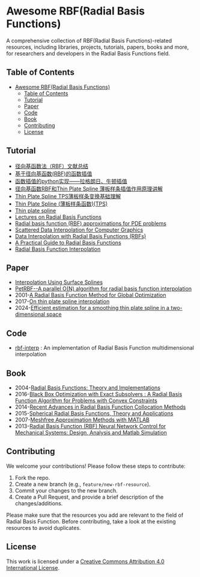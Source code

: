 # Awesome RBF(Radial Basis Functions)

A comprehensive collection of  RBF(Radial Basis Functions)-related resources, including libraries, projects, tutorials, papers, books and more, for researchers and developers in the Radial Basis Functions field.



## Table of Contents

- [Awesome RBF(Radial Basis Functions)](#awesome-radial-basis-functions)
  - [Table of Contents](#table-of-contents)
  - [Tutorial](#tutorial)
  - [Paper](#paper)
  - [Code](#code)
  - [Book](#book)
  - [Contributing](#contributing)
  - [License](#license)


## Tutorial

- [径向基函数法（RBF）文献总结](https://www.cnblogs.com/xuruilong100/p/17893376.html)
- [基于径向基函数(RBF)的函数插值](https://zfoox.blog.csdn.net/article/details/105670892)
- [函数插值的python实现——拉格朗日、牛顿插值](https://blog.csdn.net/xfijun/article/details/108082019)
- [径向基函数RBF和Thin Plate Spline 薄板样条插值作用原理讲解](https://blog.csdn.net/ykn37/article/details/132783841)
- [Thin Plate Spline TPS薄板样条变换基础理解](https://blog.csdn.net/c0ldHEart/article/details/121336266)
- [Thin Plate Spline (薄板样条函数)(TPS)](https://www.cnblogs.com/mysunnyday/archive/2011/08/27/2155375.html)
- [Thin plate spline](https://www.wikiwand.com/en/Thin_plate_spline)
- [Lectures on Radial Basis Functions](https://www.math.unipd.it/~demarchi/RBF/LectureNotes.pdf#page=47.74)
- [Radial basis function (RBF) approximations for PDE problems](https://www2.it.uu.se/itwiki.php?page=about_us/divisions/scientific_computing/project/rbf&action=browse)
- [Scattered Data Interpolation for Computer Graphics](http://scribblethink.org/Courses/ScatteredInterpolation/scatteredinterpcoursenotes.pdf)
- [Data Interpolation with Radial Basis Functions (RBFs)](https://shihchinw.github.io/2018/10/data-interpolation-with-radial-basis-functions-rbfs.html)
- [A Practical Guide to Radial Basis Functions](https://num.math.uni-goettingen.de/schaback/teaching/sc.pdf)
- [Radial Basis Function Interpolation](https://core.ac.uk/download/pdf/37320748.pdf)

## Paper

- [Interpolation Using Surface Splines](https://sci-hub.se/10.2514/3.44330)
- [PetRBF--A parallel O(N) algorithm for radial basis function interpolation](https://arxiv.org/abs/0909.5413)
- 2001-[A Radial Basis Function Method for Global Optimization](https://link.springer.com/article/10.1023/A:1011255519438)
- 2017-[On thin plate spline interpolation](https://arxiv.org/pdf/1705.05178)
- 2024-[Efficient estimation for a smoothing thin plate spline in a two-dimensional space](https://arxiv.org/pdf/2404.01902)

## Code

- [rbf-interp](https://github.com/linebender/rbf-interp) : An implementation of Radial Basis Function multidimensional interpolation

## Book

- 2004-[Radial Basis Functions: Theory and Implementations](https://zh.singlelogin.re/book/764092/ea95c0/radial-basis-functions-theory-and-implementations.html)
- 2016-[Black Box Optimization with Exact Subsolvers : A Radial Basis Function Algorithm for Problems with Convex Constraints](https://dokumen.pub/black-box-optimization-with-exact-subsolvers-a-radial-basis-function-algorithm-for-problems-with-convex-constraints-1nbsped-9783832591465-9783832543297.html)
- 2014-[Recent Advances in Radial Basis Function Collocation Methods](https://zh.singlelogin.re/book/2261516/6e2ea0/recent-advances-in-radial-basis-function-collocation-methods.html)
- 2015-[Spherical Radial Basis Functions, Theory and Applications](https://zh.singlelogin.re/book/2570601/b4e016/spherical-radial-basis-functions-theory-and-applications.html)
- 2007-[Meshfree Approximation Methods with MATLAB](https://zh.singlelogin.re/book/2472384/d21510/meshfree-approximation-methods-with-matlab.html)
- 2013-[Radial Basis Function (RBF) Neural Network Control for Mechanical Systems: Design, Analysis and Matlab Simulation](https://zh.singlelogin.re/book/2115389/4c30b9/radial-basis-function-rbf-neural-network-control-for-mechanical-systems-design-analysis-and-matl.html)


## Contributing

We welcome your contributions! Please follow these steps to contribute:

1. Fork the repo.
2. Create a new branch (e.g., `feature/new-rbf-resource`).
3. Commit your changes to the new branch.
4. Create a Pull Request, and provide a brief description of the changes/additions.

Please make sure that the resources you add are relevant to the field of Radial Basis Function. Before contributing, take a look at the existing resources to avoid duplicates.

## License

This work is licensed under a [Creative Commons Attribution 4.0 International License](https://creativecommons.org/licenses/by/4.0/).
